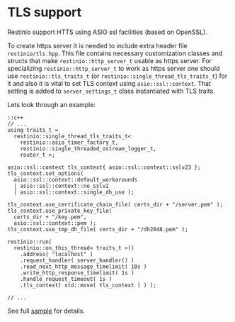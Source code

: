 # TLS support

Restinio support HTTS using ASIO ssl facilities (based on OpenSSL).

To create https server it is needed to include extra header file `restinio/tls.hpp`.
This file contains necessary customization classes and structs
that make `restinio::http_server_t` usable as https server.
For specializing `restinio::http_server_t` to work as https server
one should use `restinio::tls_traits_t` (or `restinio::single_thread_tls_traits_t`)
for it and also it is vital to set TLS context using `asio::ssl::context`.
That setting is added to `server_settings_t` class instantiated with TLS traits.

Lets look through an example:
~~~~~
::c++
// ...
using traits_t =
  restinio::single_thread_tls_traits_t<
    restinio::asio_timer_factory_t,
    restinio::single_threaded_ostream_logger_t,
    router_t >;

asio::ssl::context tls_context{ asio::ssl::context::sslv23 };
tls_context.set_options(
  asio::ssl::context::default_workarounds
  | asio::ssl::context::no_sslv2
  | asio::ssl::context::single_dh_use );

tls_context.use_certificate_chain_file( certs_dir + "/server.pem" );
tls_context.use_private_key_file(
  certs_dir + "/key.pem",
  asio::ssl::context::pem );
tls_context.use_tmp_dh_file( certs_dir + "/dh2048.pem" );

restinio::run(
  restinio::on_this_thread< traits_t >()
    .address( "localhost" )
    .request_handler( server_handler() )
    .read_next_http_message_timelimit( 10s )
    .write_http_response_timelimit( 1s )
    .handle_request_timeout( 1s )
    .tls_context( std::move( tls_context ) ) );

// ...
~~~~~

See full [sample](../dev/sample/hello_world_https/main.cpp) for details.
